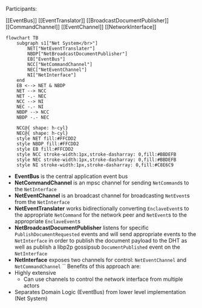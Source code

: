 
Participants:

[[EventBus]]
[[EventTranslator]]
[[BroadcastDocumentPublisher]]
[[CommandChannel]]
[[EventChannel]]
[[NetworkInterface]]

```mermaid
flowchart TB
	subgraph s1["Net System</br>"]
        NET["NetEventTranslater"]
        NBDP["NetBroadcastDocumentPublisher"]
        EB["EventBus"]
        NCC["NetCommandChannel"]
        NEC["NetEventChannel"]
        NI["NetInterface"]
	end
    EB <--> NET & NBDP
    NET --> NCC
    NET -.- NEC
    NCC --> NI
    NEC -.- NI
    NBDP --> NCC
    NBDP -.- NEC

    NCC@{ shape: h-cyl}
    NEC@{ shape: h-cyl}
    style NET fill:#FFCDD2
    style NBDP fill:#FFCDD2
    style EB fill:#FFCDD2
    style NCC stroke-width:1px,stroke-dasharray: 0,fill:#BBDEFB
    style NEC stroke-width:1px,stroke-dasharray: 0,fill:#BBDEFB
    style NI stroke-width:1px,stroke-dasharray: 0,fill:#C8E6C9
```

- **EventBus** is the central application event bus
- **NetCommandChannel** is an mpsc channel for sending `NetCommand`s to the `NetInterface`
- **NetEventChannel** is an broadcast channel for broadcasting `NetEvent`s from the `NetInterface`
- **NetEventTranslater** works bidirectionally converting `EnclaveEvent`s to the appropriate `NetCommand` for the network peer and `NetEvent`s to the appropriate `EnclaveEvent`s
- **NetBroadcastDocumentPublisher** listens for specific `PublishDocumentRequested` events and will send appropriate events to the `NetInterface` in order to publish the document payload to the DHT as well as publish a libp2p gossipsub `DocumentPublished` event on the `NetInterface`
- **NetInterface** exposes two channels for control: `NetEventChannel` and `NetCommandChannel` 
``
Benefits of this approach are:
- Highly extensive
	- Can use channels to control the network interface from multiple actors
- Separates Domain Logic (EventBus) from lower level implementation (Net System) 